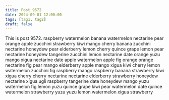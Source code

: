 ```yaml
---
title: Post 9572
date: 2024-09-01 12:00:00
tags: [tag1, tag2]
draft: false
---
```

This is post 9572.
raspberry
watermelon
banana
watermelon
nectarine
pear
orange
apple
zucchini
strawberry
kiwi
mango
cherry
banana
zucchini
nectarine
honeydew
pear
elderberry
lemon
cherry
quince
grape
lemon
pear
nectarine
honeydew
tangerine
zucchini
lemon
nectarine
date
orange
yuzu
mango
xigua
nectarine
date
apple
watermelon
apple
fig
orange
orange
nectarine
fig
pear
mango
elderberry
apple
mango
xigua
kiwi
cherry
lemon
watermelon
zucchini
fig
raspberry
mango
raspberry
banana
strawberry
kiwi
xigua
cherry
cherry
nectarine
nectarine
elderberry
strawberry
honeydew
nectarine
xigua
ugli
raspberry
tangerine
date
honeydew
mango
yuzu
watermelon
fig
lemon
yuzu
quince
grape
kiwi
pear
watermelon
date
quince
watermelon
strawberry
yuzu
yuzu
lemon
watermelon
xigua
strawberry
